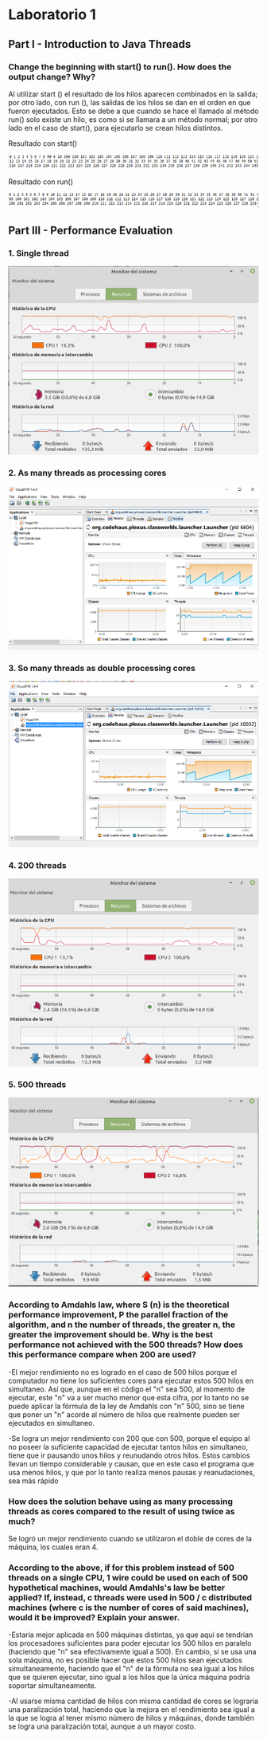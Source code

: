 # Laboratorio 1

## Part I - Introduction to Java Threads

### Change the beginning with start() to run(). How does the output change? Why?

Al utilizar start () el resultado de los hilos aparecen combinados en la salida; por otro lado, con run (), las salidas de los hilos se dan en el orden en que fueron ejecutados. Esto se debe a que cuando se hace el llamado al método run() solo existe un hilo, es como si se llamara a un método normal; por otro lado en el caso de start(), para ejecutarlo se crean hilos distintos.

Resultado con start()

![](https://github.com/migue1994/ARSW-LAB-01/blob/master/img/start.png)

Resultado con run()

![](https://github.com/migue1994/ARSW-LAB-01/blob/master/img/run.png)

## Part III - Performance Evaluation

### 1. Single thread

![](https://github.com/migue1994/ARSW-LAB-01/blob/master/img/caso1.png)

### 2. As many threads as processing cores

![](https://github.com/migue1994/ARSW-LAB-01/blob/master/img/cores.png)

### 3. So many threads as double processing cores

![](https://github.com/migue1994/ARSW-LAB-01/blob/master/img/dcores.png)

### 4. 200 threads

![](https://github.com/migue1994/ARSW-LAB-01/blob/master/img/caso2.png)

### 5. 500 threads 

![](https://github.com/migue1994/ARSW-LAB-01/blob/master/img/caso3.png)

### According to Amdahls law, where S (n) is the theoretical performance improvement, P the parallel fraction of the algorithm, and n the number of threads, the greater n, the greater the improvement should be. Why is the best performance not achieved with the 500 threads? How does this performance compare when 200 are used?

-El mejor rendimiento no es logrado en el caso de 500 hilos porque el computador no tiene los suficientes cores para ejecutar estos 500 hilos en simultaneo. Así que, aunque en el código el "n" sea 500, al momento de ejecutar, este "n" va a ser mucho menor que esta cifra, por lo tanto no se puede aplicar la fórmula de la ley de Amdahls con "n" 500, sino se tiene que poner un "n" acorde al número de hilos que realmente pueden ser ejecutados en simultaneo.

-Se logra un mejor rendimiento con 200 que con 500, porque el equipo al no poseer la suficiente capacidad de ejecutar tantos hilos en simultaneo, tiene que ir pausando unos hilos y reunudando otros hilos. Estos cambios llevan un tiempo considerable y causan, que en este caso el programa que usa menos hilos, y que por lo tanto realiza menos pausas y reanudaciones, sea más rápido

### How does the solution behave using as many processing threads as cores compared to the result of using twice as much?

Se logró un mejor rendimiento cuando se utilizaron el doble de cores de la máquina, los cuales eran 4.

### According to the above, if for this problem instead of 500 threads on a single CPU, 1 wire could be used on each of 500 hypothetical machines, would Amdahls's law be better applied? If, instead, c threads were used in 500 / c distributed machines (where c is the number of cores of said machines), would it be improved? Explain your answer.

-Estaría mejor aplicada en 500 máquinas distintas, ya que aquí se tendrían los procesadores suficientes para poder ejecutar los 500 hilos en paralelo (haciendo que "n" sea efectivamente igual a 500). En cambio, si se usa una sola máquina, no es posible hacer que estos 500 hilos sean ejecutados simultaneamente, haciendo que el "n" de la fórmula no sea igual a los hilos que se quieren ejecutar, sino igual a los hilos que la única máquina podría soportar simultaneamente.

-Al usarse misma cantidad de hilos con misma cantidad de cores se lograría una paralización total, haciendo que la mejora en el rendimiento sea igual a la que se logra al tener mismo número de hilos y máquinas, donde también se logra una paralización total, aunque a un mayor costo.